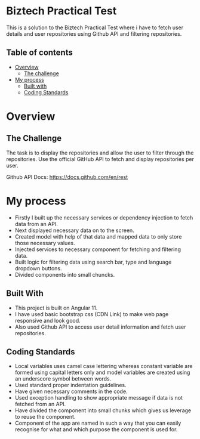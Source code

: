 # Biztech Practical Test

This is a solution to the Biztech Practical Test where i have to fetch user details and user repositories using Github API and filtering repositories. 

## Table of contents

- [Overview](#overview)
  - [The challenge](#the-challenge)
- [My process](#my-process)
  - [Built with](#built-with)
  - [Coding Standards](#coding-standards)

# Overview

## The Challenge

The task is to display the repositories and allow the user to filter through the repositories. Use
the official GitHub API to fetch and display repositories per user.

Github API Docs: https://docs.github.com/en/rest

# My process

- Firstly I built up the necessary services or dependency injection to fetch data from an API.
- Next displayed necessary data on to the screen.
- Created model with help of that data and mapped data to only store those necessary values.
- Injected services to necessary component for fetching and filtering data.
- Built logic for filtering data using search bar, type and language dropdown buttons.
- Divided components into small chuncks.

## Built With

- This project is built on Angular 11.
- I have used basic bootstrap css (CDN Link) to make web page responsive and look good.
- Also used Github API to access user detail information and fetch user repositories.

## Coding Standards

- Local variables uses camel case lettering whereas constant variable are formed using capital letters only and model variables are created using an underscore symbol between words.
- Used standard proper indentation guidelines.
- Have given necessary comments in the code.
- Used exception handling to show appropriate message if data is not fetched from an API.
- Have divided the component into small chunks which gives us leverage to reuse the component.
- Component of the app are named in such a way that you can easily recognise for what and which purpose the component is used for.








